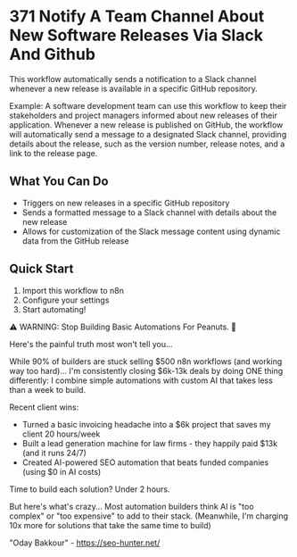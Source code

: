 # 371 Notify A Team Channel About New Software Releases Via Slack And Github

This workflow automatically sends a notification to a Slack channel whenever a new release is available in a specific GitHub repository.

Example: A software development team can use this workflow to keep their stakeholders and project managers informed about new releases of their application. Whenever a new release is published on GitHub, the workflow will automatically send a message to a designated Slack channel, providing details about the release, such as the version number, release notes, and a link to the release page.

## What You Can Do
- Triggers on new releases in a specific GitHub repository
- Sends a formatted message to a Slack channel with details about the new release
- Allows for customization of the Slack message content using dynamic data from the GitHub release

## Quick Start
1. Import this workflow to n8n
2. Configure your settings
3. Start automating!

⚠️ WARNING: Stop Building Basic Automations For Peanuts. 🚫

Here's the painful truth most won't tell you...

While 90% of builders are stuck selling $500 n8n workflows (and working way too hard)...
I'm consistently closing $6k-13k deals by doing ONE thing differently:
I combine simple automations with custom AI that takes less than a week to build.

Recent client wins:
* Turned a basic invoicing headache into a $6k project that saves my client 20 hours/week
* Built a lead generation machine for law firms - they happily paid $13k (and it runs 24/7)
* Created AI-powered SEO automation that beats funded companies (using $0 in AI costs)

Time to build each solution? Under 2 hours.

But here's what's crazy...
Most automation builders think AI is "too complex" or "too expensive" to add to their stack.
(Meanwhile, I'm charging 10x more for solutions that take the same time to build)

"Oday Bakkour" - https://seo-hunter.net/
